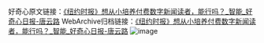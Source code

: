 好奇心原文链接：[《纽约时报》想从小培养付费数字新闻读者，能行吗？_智能_好奇心日报-唐云路](https://www.qdaily.com/articles/3401.html)
WebArchive归档链接：[《纽约时报》想从小培养付费数字新闻读者，能行吗？_智能_好奇心日报-唐云路](http://web.archive.org/web/20190623152125/https://www.qdaily.com/articles/3401.html)
![image](http://ww3.sinaimg.cn/large/007d5XDply1g3vaqthllyj30u02njb29)